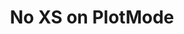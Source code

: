 ---
layout: project
title: "No XS on PlotMode"
description: "Optimized OpenMC's initialization process by conditionally skipping cross-section and library validation checks during plotting mode. This modification improves performance and reduces unnecessary computational overhead when running visualization-only simulations, while maintaining full validation for standard nuclear physics calculations."
start_date: 2023-09-09
end_date: 2023-10-07
client: 
  name: "FirstLightFusion"
  short: "FLF"
recommendation_text:  "I've worked with Baptiste on open source software projects including DAGMC and OpenMC. I also benefited from being able to contract Baptiste for specific additions to OpenMC which has been very useful. During the contracts he has keep me informed of progress delivered, been attentive to the specific request and delivered as expected. It was very convenient hiring Baptiste through GitHub sponsors which allows for flexible hourly rates. This has been great as it allows us to adapt the task while carrying out the work if new aspects of the task are discovered. I much prefer this to a traditional contract where fixed deliverables are established ahead of time with little knowledge of the project."
recommendation_author: "Dr. J. Shimwell"
skills:
    - C++
    - OpenMC
categories:
    - Development
    - Nuclear Engineering
---
